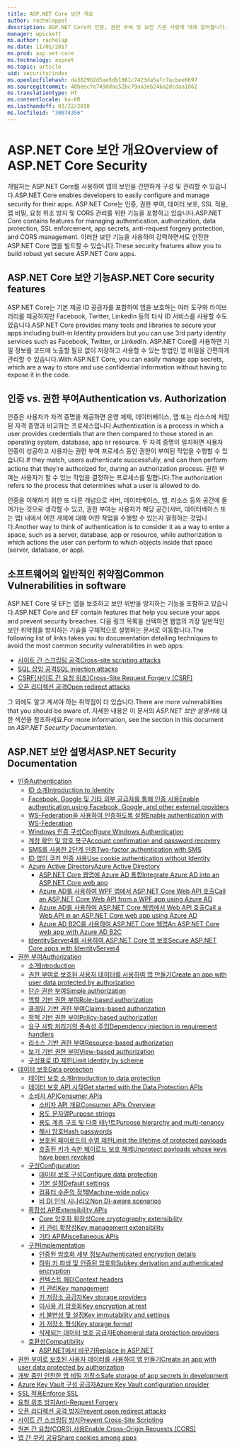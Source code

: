 ```yaml
---
title: ASP.NET Core 보안 개요
author: rachelappel
description: ASP.NET Core의 인증, 권한 부여 및 보안 기본 사항에 대해 알아봅니다.
manager: wpickett
ms.author: rachelap
ms.date: 11/01/2017
ms.prod: asp.net-core
ms.technology: aspnet
ms.topic: article
uid: security/index
ms.openlocfilehash: da3829b2d5ae5db1861c7423da5afc7acbee6697
ms.sourcegitcommit: 48beecfe749ddac52bc79aa3eb246a2dcdaa1862
ms.translationtype: HT
ms.contentlocale: ko-KR
ms.lasthandoff: 03/22/2018
ms.locfileid: "30074356"
---
```

# <a name="overview-of-aspnet-core-security"></a><span data-ttu-id="bf842-103">ASP.NET Core 보안 개요</span><span class="sxs-lookup"><span data-stu-id="bf842-103">Overview of ASP.NET Core Security</span></span>

<span data-ttu-id="bf842-104">개발자는 ASP.NET Core를 사용하여 앱의 보안을 간편하게 구성 및 관리할 수 있습니다.</span><span class="sxs-lookup"><span data-stu-id="bf842-104">ASP.NET Core enables developers to easily configure and manage security for their apps.</span></span> <span data-ttu-id="bf842-105">ASP.NET Core는 인증, 권한 부여, 데이터 보호, SSL 적용, 앱 비밀, 요청 위조 방지 및 CORS 관리를 위한 기능을 포함하고 있습니다.</span><span class="sxs-lookup"><span data-stu-id="bf842-105">ASP.NET Core contains features for managing authentication, authorization, data protection, SSL enforcement, app secrets, anti-request forgery protection, and CORS management.</span></span> <span data-ttu-id="bf842-106">이러한 보안 기능을 사용하여 강력하면서도 안전한 ASP.NET Core 앱을 빌드할 수 있습니다.</span><span class="sxs-lookup"><span data-stu-id="bf842-106">These security features allow you to build robust yet secure ASP.NET Core apps.</span></span>

## <a name="aspnet-core-security-features"></a><span data-ttu-id="bf842-107">ASP.NET Core 보안 기능</span><span class="sxs-lookup"><span data-stu-id="bf842-107">ASP.NET Core security features</span></span>

<span data-ttu-id="bf842-108">ASP.NET Core는 기본 제공 ID 공급자를 포함하여 앱을 보호하는 여러 도구와 라이브러리를 제공하지만 Facebook, Twitter, LinkedIn 등의 타사 ID 서비스를 사용할 수도 있습니다.</span><span class="sxs-lookup"><span data-stu-id="bf842-108">ASP.NET Core provides many tools and libraries to secure your apps including built-in Identity providers but you can use 3rd party identity services such as Facebook, Twitter, or LinkedIn.</span></span> <span data-ttu-id="bf842-109">ASP.NET Core를 사용하면 기밀 정보를 코드에 노출할 필요 없이 저장하고 사용할 수 있는 방법인 앱 비밀을 간편하게 관리할 수 있습니다.</span><span class="sxs-lookup"><span data-stu-id="bf842-109">With ASP.NET Core, you can easily manage app secrets, which are a way to store and use confidential information without having to expose it in the code.</span></span>

## <a name="authentication-vs-authorization"></a><span data-ttu-id="bf842-110">인증 vs. 권한 부여</span><span class="sxs-lookup"><span data-stu-id="bf842-110">Authentication vs. Authorization</span></span>

<span data-ttu-id="bf842-111">인증은 사용자가 자격 증명을 제공하면 운영 체제, 데이터베이스, 앱 또는 리소스에 저장된 자격 증명과 비교하는 프로세스입니다.</span><span class="sxs-lookup"><span data-stu-id="bf842-111">Authentication is a process in which a user provides credentials that are then compared to those stored in an operating system, database, app or resource.</span></span> <span data-ttu-id="bf842-112">두 자격 증명이 일치하면 사용자 인증이 성공하고 사용자는 권한 부여 프로세스 동안 권한이 부여된 작업을 수행할 수 있습니다.</span><span class="sxs-lookup"><span data-stu-id="bf842-112">If they match, users authenticate successfully, and can then perform actions that they're authorized for, during an authorization process.</span></span> <span data-ttu-id="bf842-113">권한 부여는 사용자가 할 수 있는 작업을 결정하는 프로세스를 말합니다.</span><span class="sxs-lookup"><span data-stu-id="bf842-113">The authorization refers to the process that determines what a user is allowed to do.</span></span>

<span data-ttu-id="bf842-114">인증을 이해하기 위한 또 다른 개념으로 서버, 데이터베이스, 앱, 리소스 등의 공간에 들어가는 것으로 생각할 수 있고, 권한 부여는 사용자가 해당 공간(서버, 데이터베이스 또는 앱) 내에서 어떤 개체에 대해 어떤 작업을 수행할 수 있는지 결정하는 것입니다.</span><span class="sxs-lookup"><span data-stu-id="bf842-114">Another way to think of authentication is to consider it as a way to enter a space, such as a server, database, app or resource, while authorization is which actions the user can perform to which objects inside that space (server, database, or app).</span></span>

## <a name="common-vulnerabilities-in-software"></a><span data-ttu-id="bf842-115">소프트웨어의 일반적인 취약점</span><span class="sxs-lookup"><span data-stu-id="bf842-115">Common Vulnerabilities in software</span></span>

<span data-ttu-id="bf842-116">ASP.NET Core 및 EF는 앱을 보호하고 보안 위반을 방지하는 기능을 포함하고 있습니다.</span><span class="sxs-lookup"><span data-stu-id="bf842-116">ASP.NET Core and EF contain features that help you secure your apps and prevent security breaches.</span></span> <span data-ttu-id="bf842-117">다음 링크 목록을 선택하면 웹앱의 가장 일반적인 보안 취약점을 방지하는 기술을 구체적으로 설명하는 문서로 이동합니다.</span><span class="sxs-lookup"><span data-stu-id="bf842-117">The following list of links takes you to documentation detailing techniques to avoid the most common security vulnerabilities in web apps:</span></span>

* [<span data-ttu-id="bf842-118">사이트 간 스크립팅 공격</span><span class="sxs-lookup"><span data-stu-id="bf842-118">Cross-site scripting attacks</span></span>](xref:security/cross-site-scripting)
* [<span data-ttu-id="bf842-119">SQL 삽입 공격</span><span class="sxs-lookup"><span data-stu-id="bf842-119">SQL injection attacks</span></span>](https://docs.microsoft.com/ef/core/querying/raw-sql)
* [<span data-ttu-id="bf842-120">CSRF(사이트 간 요청 위조)</span><span class="sxs-lookup"><span data-stu-id="bf842-120">Cross-Site Request Forgery (CSRF)</span></span>](xref:security/anti-request-forgery)
* [<span data-ttu-id="bf842-121">오픈 리디렉션 공격</span><span class="sxs-lookup"><span data-stu-id="bf842-121">Open redirect attacks</span></span>](xref:security/preventing-open-redirects)

<span data-ttu-id="bf842-122">그 외에도 알고 계셔야 하는 취약점이 더 있습니다.</span><span class="sxs-lookup"><span data-stu-id="bf842-122">There are more vulnerabilities that you should be aware of.</span></span> <span data-ttu-id="bf842-123">자세한 내용은 이 문서의 *ASP.NET 보안 설명서*에 대한 섹션을 참조하세요.</span><span class="sxs-lookup"><span data-stu-id="bf842-123">For more information, see the section in this document on *ASP.NET Security Documentation*.</span></span>

## <a name="aspnet-security-documentation"></a><span data-ttu-id="bf842-124">ASP.NET 보안 설명서</span><span class="sxs-lookup"><span data-stu-id="bf842-124">ASP.NET Security Documentation</span></span>

*   [<span data-ttu-id="bf842-125">인증</span><span class="sxs-lookup"><span data-stu-id="bf842-125">Authentication</span></span>](xref:security/authentication/index)
    *   [<span data-ttu-id="bf842-126">ID 소개</span><span class="sxs-lookup"><span data-stu-id="bf842-126">Introduction to Identity</span></span>](xref:security/authentication/identity)
    *   [<span data-ttu-id="bf842-127">Facebook, Google 및 기타 외부 공급자를 통해 인증 사용</span><span class="sxs-lookup"><span data-stu-id="bf842-127">Enable authentication using Facebook, Google, and other external providers</span></span>](xref:security/authentication/social/index)
    *   [<span data-ttu-id="bf842-128">WS-Federation을 사용하여 인증하도록 설정</span><span class="sxs-lookup"><span data-stu-id="bf842-128">Enable authentication with WS-Federation</span></span>](xref:security/authentication/ws-federation)
    * [<span data-ttu-id="bf842-129">Windows 인증 구성</span><span class="sxs-lookup"><span data-stu-id="bf842-129">Configure Windows Authentication</span></span>](xref:security/authentication/windowsauth)
    *   [<span data-ttu-id="bf842-130">계정 확인 및 암호 복구</span><span class="sxs-lookup"><span data-stu-id="bf842-130">Account confirmation and password recovery</span></span>](xref:security/authentication/accconfirm)
    *   [<span data-ttu-id="bf842-131">SMS를 사용한 2단계 인증</span><span class="sxs-lookup"><span data-stu-id="bf842-131">Two-factor authentication with SMS</span></span>](xref:security/authentication/2fa)
    *   [<span data-ttu-id="bf842-132">ID 없이 쿠키 인증 사용</span><span class="sxs-lookup"><span data-stu-id="bf842-132">Use cookie authentication without Identity</span></span>](xref:security/authentication/cookie)
    *   [<span data-ttu-id="bf842-133">Azure Active Directory</span><span class="sxs-lookup"><span data-stu-id="bf842-133">Azure Active Directory</span></span>](xref:security/authentication/azure-active-directory/index)
        *   [<span data-ttu-id="bf842-134">ASP.NET Core 웹앱에 Azure AD 통합</span><span class="sxs-lookup"><span data-stu-id="bf842-134">Integrate Azure AD into an ASP.NET Core web app</span></span>](https://azure.microsoft.com/documentation/samples/active-directory-dotnet-webapp-openidconnect-aspnetcore/)
        *   [<span data-ttu-id="bf842-135">Azure AD를 사용하여 WPF 앱에서 ASP.NET Core Web API 호출</span><span class="sxs-lookup"><span data-stu-id="bf842-135">Call an ASP.NET Core Web API from a WPF app using Azure AD</span></span>](https://azure.microsoft.com/documentation/samples/active-directory-dotnet-native-aspnetcore/)
        *   [<span data-ttu-id="bf842-136">Azure AD를 사용하여 ASP.NET Core 웹앱에서 Web API 호출</span><span class="sxs-lookup"><span data-stu-id="bf842-136">Call a Web API in an ASP.NET Core web app using Azure AD</span></span>](https://azure.microsoft.com/documentation/samples/active-directory-dotnet-webapp-webapi-openidconnect-aspnetcore/)
        *   [<span data-ttu-id="bf842-137">Azure AD B2C를 사용하여 ASP.NET Core 웹앱</span><span class="sxs-lookup"><span data-stu-id="bf842-137">An ASP.NET Core web app with Azure AD B2C</span></span>](https://azure.microsoft.com/resources/samples/active-directory-b2c-dotnetcore-webapp/)
    *   [<span data-ttu-id="bf842-138">IdentityServer4를 사용하여 ASP.NET Core 앱 보호</span><span class="sxs-lookup"><span data-stu-id="bf842-138">Secure ASP.NET Core apps with IdentityServer4</span></span>](https://identityserver4.readthedocs.io)
*   [<span data-ttu-id="bf842-139">권한 부여</span><span class="sxs-lookup"><span data-stu-id="bf842-139">Authorization</span></span>](xref:security/authorization/index)
    *   [<span data-ttu-id="bf842-140">소개</span><span class="sxs-lookup"><span data-stu-id="bf842-140">Introduction</span></span>](xref:security/authorization/introduction)
    *   [<span data-ttu-id="bf842-141">권한 부여로 보호된 사용자 데이터를 사용하여 앱 만들기</span><span class="sxs-lookup"><span data-stu-id="bf842-141">Create an app with user data protected by authorization</span></span>](xref:security/authorization/secure-data)
    *   [<span data-ttu-id="bf842-142">단순 권한 부여</span><span class="sxs-lookup"><span data-stu-id="bf842-142">Simple authorization</span></span>](xref:security/authorization/simple)
    *   [<span data-ttu-id="bf842-143">역할 기반 권한 부여</span><span class="sxs-lookup"><span data-stu-id="bf842-143">Role-based authorization</span></span>](xref:security/authorization/roles)
    *   [<span data-ttu-id="bf842-144">클레임 기반 권한 부여</span><span class="sxs-lookup"><span data-stu-id="bf842-144">Claims-based authorization</span></span>](xref:security/authorization/claims)
    *   [<span data-ttu-id="bf842-145">정책 기반 권한 부여</span><span class="sxs-lookup"><span data-stu-id="bf842-145">Policy-based authorization</span></span>](xref:security/authorization/policies)
    *   [<span data-ttu-id="bf842-146">요구 사항 처리기의 종속성 주입</span><span class="sxs-lookup"><span data-stu-id="bf842-146">Dependency injection in requirement handlers</span></span>](xref:security/authorization/dependencyinjection)
    *   [<span data-ttu-id="bf842-147">리소스 기반 권한 부여</span><span class="sxs-lookup"><span data-stu-id="bf842-147">Resource-based authorization</span></span>](xref:security/authorization/resourcebased)
    *   [<span data-ttu-id="bf842-148">보기 기반 권한 부여</span><span class="sxs-lookup"><span data-stu-id="bf842-148">View-based authorization</span></span>](xref:security/authorization/views)
    *   [<span data-ttu-id="bf842-149">구성표로 ID 제한</span><span class="sxs-lookup"><span data-stu-id="bf842-149">Limit identity by scheme</span></span>](xref:security/authorization/limitingidentitybyscheme)
*   [<span data-ttu-id="bf842-150">데이터 보호</span><span class="sxs-lookup"><span data-stu-id="bf842-150">Data protection</span></span>](xref:security/data-protection/index)
    *   [<span data-ttu-id="bf842-151">데이터 보호 소개</span><span class="sxs-lookup"><span data-stu-id="bf842-151">Introduction to data protection</span></span>](xref:security/data-protection/introduction)
    *   [<span data-ttu-id="bf842-152">데이터 보호 API 시작</span><span class="sxs-lookup"><span data-stu-id="bf842-152">Get started with the Data Protection APIs</span></span>](xref:security/data-protection/using-data-protection)
    *   [<span data-ttu-id="bf842-153">소비자 API</span><span class="sxs-lookup"><span data-stu-id="bf842-153">Consumer APIs</span></span>](xref:security/data-protection/consumer-apis/index)
        *   [<span data-ttu-id="bf842-154">소비자 API 개요</span><span class="sxs-lookup"><span data-stu-id="bf842-154">Consumer APIs Overview</span></span>](xref:security/data-protection/consumer-apis/overview)
        *   [<span data-ttu-id="bf842-155">용도 문자열</span><span class="sxs-lookup"><span data-stu-id="bf842-155">Purpose strings</span></span>](xref:security/data-protection/consumer-apis/purpose-strings)
        *   [<span data-ttu-id="bf842-156">용도 계층 구조 및 다중 테넌트</span><span class="sxs-lookup"><span data-stu-id="bf842-156">Purpose hierarchy and multi-tenancy</span></span>](xref:security/data-protection/consumer-apis/purpose-strings-multitenancy)
        *   [<span data-ttu-id="bf842-157">해시 암호</span><span class="sxs-lookup"><span data-stu-id="bf842-157">Hash passwords</span></span>](xref:security/data-protection/consumer-apis/password-hashing)
        *   [<span data-ttu-id="bf842-158">보호된 페이로드의 수명 제한</span><span class="sxs-lookup"><span data-stu-id="bf842-158">Limit the lifetime of protected payloads</span></span>](xref:security/data-protection/consumer-apis/limited-lifetime-payloads)
        *   [<span data-ttu-id="bf842-159">호출된 키가 속한 페이로드 보호 해제</span><span class="sxs-lookup"><span data-stu-id="bf842-159">Unprotect payloads whose keys have been revoked</span></span>](xref:security/data-protection/consumer-apis/dangerous-unprotect)
    *   [<span data-ttu-id="bf842-160">구성</span><span class="sxs-lookup"><span data-stu-id="bf842-160">Configuration</span></span>](xref:security/data-protection/configuration/index)
        *   [<span data-ttu-id="bf842-161">데이터 보호 구성</span><span class="sxs-lookup"><span data-stu-id="bf842-161">Configure data protection</span></span>](xref:security/data-protection/configuration/overview)
        *   [<span data-ttu-id="bf842-162">기본 설정</span><span class="sxs-lookup"><span data-stu-id="bf842-162">Default settings</span></span>](xref:security/data-protection/configuration/default-settings)
        *   [<span data-ttu-id="bf842-163">컴퓨터 수준의 정책</span><span class="sxs-lookup"><span data-stu-id="bf842-163">Machine-wide policy</span></span>](xref:security/data-protection/configuration/machine-wide-policy)
        *   [<span data-ttu-id="bf842-164">비 DI 인식 시나리오</span><span class="sxs-lookup"><span data-stu-id="bf842-164">Non DI-aware scenarios</span></span>](xref:security/data-protection/configuration/non-di-scenarios)
    *   [<span data-ttu-id="bf842-165">확장성 API</span><span class="sxs-lookup"><span data-stu-id="bf842-165">Extensibility APIs</span></span>](xref:security/data-protection/extensibility/index)
        *   [<span data-ttu-id="bf842-166">Core 암호화 확장성</span><span class="sxs-lookup"><span data-stu-id="bf842-166">Core cryptography extensibility</span></span>](xref:security/data-protection/extensibility/core-crypto)
        *   [<span data-ttu-id="bf842-167">키 관리 확장성</span><span class="sxs-lookup"><span data-stu-id="bf842-167">Key management extensibility</span></span>](xref:security/data-protection/extensibility/key-management)
        *   [<span data-ttu-id="bf842-168">기타 API</span><span class="sxs-lookup"><span data-stu-id="bf842-168">Miscellaneous APIs</span></span>](xref:security/data-protection/extensibility/misc-apis)
    *   [<span data-ttu-id="bf842-169">구현</span><span class="sxs-lookup"><span data-stu-id="bf842-169">Implementation</span></span>](xref:security/data-protection/implementation/index)
        *   [<span data-ttu-id="bf842-170">인증된 암호화 세부 정보</span><span class="sxs-lookup"><span data-stu-id="bf842-170">Authenticated encryption details</span></span>](xref:security/data-protection/implementation/authenticated-encryption-details)
        *   [<span data-ttu-id="bf842-171">하위 키 파생 및 인증된 암호화</span><span class="sxs-lookup"><span data-stu-id="bf842-171">Subkey derivation and authenticated encryption</span></span>](xref:security/data-protection/implementation/subkeyderivation)
        *   [<span data-ttu-id="bf842-172">컨텍스트 헤더</span><span class="sxs-lookup"><span data-stu-id="bf842-172">Context headers</span></span>](xref:security/data-protection/implementation/context-headers)
        *   [<span data-ttu-id="bf842-173">키 관리</span><span class="sxs-lookup"><span data-stu-id="bf842-173">Key management</span></span>](xref:security/data-protection/implementation/key-management)
        *   [<span data-ttu-id="bf842-174">키 저장소 공급자</span><span class="sxs-lookup"><span data-stu-id="bf842-174">Key storage providers</span></span>](xref:security/data-protection/implementation/key-storage-providers)
        *   [<span data-ttu-id="bf842-175">미사용 키 암호화</span><span class="sxs-lookup"><span data-stu-id="bf842-175">Key encryption at rest</span></span>](xref:security/data-protection/implementation/key-encryption-at-rest)
        *   [<span data-ttu-id="bf842-176">키 불변성 및 설정</span><span class="sxs-lookup"><span data-stu-id="bf842-176">Key immutability and settings</span></span>](xref:security/data-protection/implementation/key-immutability)
        *   [<span data-ttu-id="bf842-177">키 저장소 형식</span><span class="sxs-lookup"><span data-stu-id="bf842-177">Key storage format</span></span>](xref:security/data-protection/implementation/key-storage-format)
        *   [<span data-ttu-id="bf842-178">삭제되는 데이터 보호 공급자</span><span class="sxs-lookup"><span data-stu-id="bf842-178">Ephemeral data protection providers</span></span>](xref:security/data-protection/implementation/key-storage-ephemeral)
    *   [<span data-ttu-id="bf842-179">호환성</span><span class="sxs-lookup"><span data-stu-id="bf842-179">Compatibility</span></span>](xref:security/data-protection/compatibility/index)
        *   [<span data-ttu-id="bf842-180">ASP.NET에서 <machineKey> 바꾸기</span><span class="sxs-lookup"><span data-stu-id="bf842-180">Replace <machineKey> in ASP.NET</span></span>](xref:security/data-protection/compatibility/replacing-machinekey)
*   [<span data-ttu-id="bf842-181">권한 부여로 보호된 사용자 데이터를 사용하여 앱 만들기</span><span class="sxs-lookup"><span data-stu-id="bf842-181">Create an app with user data protected by authorization</span></span>](xref:security/authorization/secure-data)
*   [<span data-ttu-id="bf842-182">개발 중인 안전한 앱 비밀 저장소</span><span class="sxs-lookup"><span data-stu-id="bf842-182">Safe storage of app secrets in development</span></span>](xref:security/app-secrets)
*   [<span data-ttu-id="bf842-183">Azure Key Vault 구성 공급자</span><span class="sxs-lookup"><span data-stu-id="bf842-183">Azure Key Vault configuration provider</span></span>](xref:security/key-vault-configuration)
*   [<span data-ttu-id="bf842-184">SSL 적용</span><span class="sxs-lookup"><span data-stu-id="bf842-184">Enforce SSL</span></span>](xref:security/enforcing-ssl)
*   [<span data-ttu-id="bf842-185">요청 위조 방지</span><span class="sxs-lookup"><span data-stu-id="bf842-185">Anti-Request Forgery</span></span>](xref:security/anti-request-forgery)
*   [<span data-ttu-id="bf842-186">오픈 리디렉션 공격 방지</span><span class="sxs-lookup"><span data-stu-id="bf842-186">Prevent open redirect attacks</span></span>](xref:security/preventing-open-redirects)
*   [<span data-ttu-id="bf842-187">사이트 간 스크립팅 방지</span><span class="sxs-lookup"><span data-stu-id="bf842-187">Prevent Cross-Site Scripting</span></span>](xref:security/cross-site-scripting)
*   [<span data-ttu-id="bf842-188">원본 간 요청(CORS) 사용</span><span class="sxs-lookup"><span data-stu-id="bf842-188">Enable Cross-Origin Requests (CORS)</span></span>](xref:security/cors)
*   [<span data-ttu-id="bf842-189">앱 간 쿠키 공유</span><span class="sxs-lookup"><span data-stu-id="bf842-189">Share cookies among apps</span></span>](xref:security/cookie-sharing)
